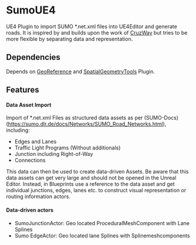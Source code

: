 # SumoUE4

UE4 Plugin to import SUMO *.net.xml files into UE4Editor and generate roads. It is inspired by and builds upon the work of [CruzWay](https://github.com/AugmentedDesignLab/CruzWay) but tries to be more flexible by separating data and representation.

## Dependencies

Depends on [GeoReference](https://github.com/iwer/GeoReference) and [SpatialGeometryTools](https://github.com/iwer/SpatialGeometryTools) Plugin.

## Features

#### Data Asset Import
Import of *.net.xml Files as structured data assets as per (SUMO-Docs)(https://sumo.dlr.de/docs/Networks/SUMO_Road_Networks.html), including:
* Edges and Lanes
* Traffic Light Programs (Without additionals)
* Junction including Right-of-Way
* Connections

This data can then be used to create data-driven Assets. Be aware that this data assets can get very large and should not be opened in the Unreal Editor. Instead, in Blueprints use a reference to the data asset and get individual junctions, edges, lanes etc. to construct visual representation or routing information actors.

#### Data-driven actors

* SumoJunctionActor: Geo located ProceduralMeshComponent with Lane Splines
* Sumo EdgeActor: Geo located lane Splines with Splinemeshcomponents
